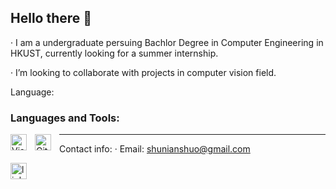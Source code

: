 ## Hello there 👋

·  I am a undergraduate persuing Bachlor Degree in Computer Engineering in HKUST, currently looking for a summer internship.


·  I’m looking to collaborate with projects in computer vision field.


Language:

### Languages and Tools:

<img align="left" alt="Visual Studio Code" width="26px" src="https://cdn.jsdelivr.net/gh/devicons/devicon/icons/vscode/vscode-original.svg" style="padding-right:10px;" />
<img align="left" alt="GitHub" width="26px" src="https://user-images.githubusercontent.com/3369400/139448065-39a229ba-4b06-434b-bc67-616e2ed80c8f.png" style="padding-right:10px;" />


---

<!--
C++ Pyyhon
-->


Contact info:
·  Email: shunianshuo@gmail.com

<p align = "left">

  <a href = "https://www.linkedin.com/in/rick-huang-1209ba331/">
    <img  alt   = " linkedin " 
          title = "Linkedin account"
          src   = "https://cdn.pixabay.com/photo/2017/11/10/05/05/linkedin-2935407_1280.png"
          width = "26px"
          style = "padding-right:10px;
    "/></a>



<!--
-->


<!--

  <a href = >
    <img  alt   =
          title =
          src   =
          width = "26px"
          style = "padding-right:10px;
    "/></a>
-->
  

<!--
**hxl6174/hxl6174** is a ✨ _special_ ✨ repository because its `README.md` (this file) appears on your GitHub profile.

Here are some ideas to get you started:

- 🔭 I’m currently working on ...
- 🌱 I’m currently learning ...
- 👯 I’m looking to collaborate on ...
- 🤔 I’m looking for help with ...
- 💬 Ask me about ...
- 📫 How to reach me: ...
- 😄 Pronouns: ...
- ⚡ Fun fact: ...
-->
